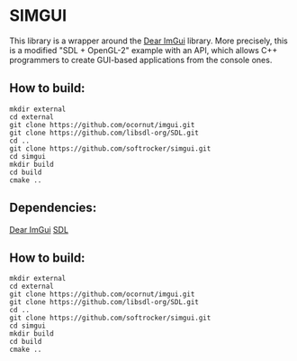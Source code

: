 # SIMGUI

This library is a wrapper around the [Dear ImGui](https://github.com/ocornut/imgui)   library.
More precisely, this is a modified "SDL + OpenGL-2" example with an API,
which allows C++ programmers to create GUI-based applications from the console ones.

## How to build:
```
mkdir external
cd external
git clone https://github.com/ocornut/imgui.git
git clone https://github.com/libsdl-org/SDL.git
cd ..
git clone https://github.com/softrocker/simgui.git
cd simgui
mkdir build
cd build
cmake ..
```

## Dependencies:
[Dear ImGui](https://github.com/ocornut/imgui)
[SDL](https://github.com/libsdl-org/SDL)

## How to build:
```
mkdir external
cd external
git clone https://github.com/ocornut/imgui.git
git clone https://github.com/libsdl-org/SDL.git
cd ..
git clone https://github.com/softrocker/simgui.git
cd simgui
mkdir build
cd build
cmake ..
```